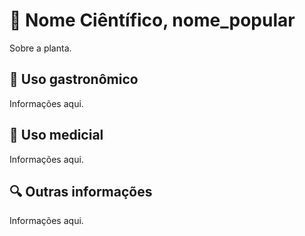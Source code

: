 # 🌿 Nome Ciêntífico, nome_popular

Sobre a planta.

## 🍳 Uso gastronômico

Informações aqui.

## 💊 Uso medicial

Informações aqui.

## 🔍 Outras informações

Informações aqui.
